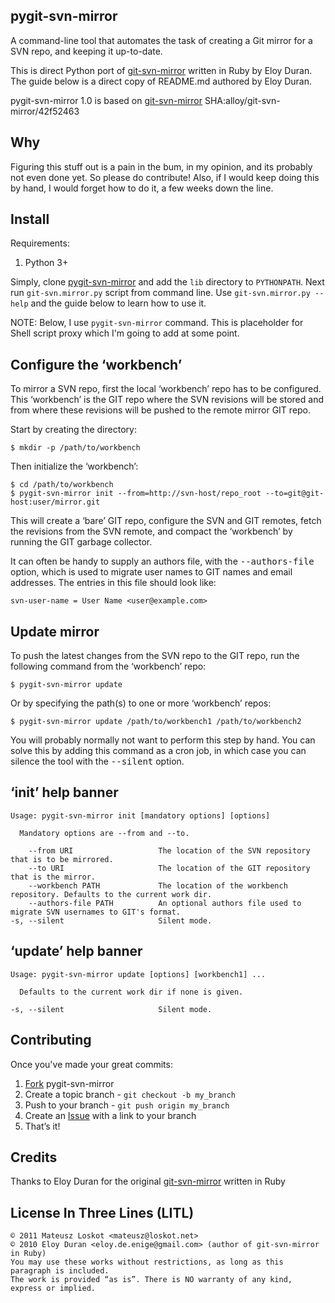 pygit-svn-mirror
----------------

A command-line tool that automates the task of creating a Git mirror for a SVN
repo, and keeping it up-to-date.

This is direct Python port of [git-svn-mirror][orig] written in Ruby by Eloy Duran.
The guide below is a direct copy of README.md authored by Eloy Duran.

pygit-svn-mirror 1.0 is based on [git-svn-mirror][orig] SHA:alloy/git-svn-mirror/42f52463

Why
---

Figuring this stuff out is a pain in the bum, in my opinion, and its probably
not even done yet. So please do contribute! Also, if I would keep doing this by
hand, I would forget how to do it, a few weeks down the line.

Install
-------

Requirements:

1. Python 3+

Simply, clone [pygit-svn-mirror][my] and add the `lib` directory to `PYTHONPATH`.
Next run `git-svn.mirror.py` script from command line.
Use `git-svn.mirror.py --help` and the guide below to learn how to use it.

NOTE: Below, I use `pygit-svn-mirror` command. This is placeholder for Shell
script proxy which I'm going to add at some point.

Configure the ‘workbench’
-------------------------

To mirror a SVN repo, first the local ‘workbench’ repo has to be configured.
This ‘workbench’ is the GIT repo where the SVN revisions will be stored and
from where these revisions will be pushed to the remote mirror GIT repo.

Start by creating the directory:

	$ mkdir -p /path/to/workbench

Then initialize the ‘workbench’:

	$ cd /path/to/workbench
	$ pygit-svn-mirror init --from=http://svn-host/repo_root --to=git@git-host:user/mirror.git

This will create a ‘bare’ GIT repo, configure the SVN and GIT remotes, fetch
the revisions from the SVN remote, and compact the ‘workbench’ by running the
GIT garbage collector.

It can often be handy to supply an authors file, with the <tt>--authors-file</tt>
option, which is used to migrate user names to GIT names and email addresses.
The entries in this file should look like:

	svn-user-name = User Name <user@example.com>

Update mirror
-------------

To push the latest changes from the SVN repo to the GIT repo, run the following
command from the ‘workbench’ repo:

	$ pygit-svn-mirror update

Or by specifying the path(s) to one or more ‘workbench’ repos:

	$ pygit-svn-mirror update /path/to/workbench1 /path/to/workbench2

You will probably normally not want to perform this step by hand. You can solve
this by adding this command as a cron job, in which case you can silence the
tool with the <tt>--silent</tt> option.

‘init’ help banner
----------------

	Usage: pygit-svn-mirror init [mandatory options] [options]
	
	  Mandatory options are --from and --to.
	
	    --from URI                   The location of the SVN repository that is to be mirrored.
	    --to URI                     The location of the GIT repository that is the mirror.
	    --workbench PATH             The location of the workbench repository. Defaults to the current work dir.
	    --authors-file PATH          An optional authors file used to migrate SVN usernames to GIT's format.
	-s, --silent                     Silent mode.

‘update’ help banner
--------------------

	Usage: pygit-svn-mirror update [options] [workbench1] ...
	
	  Defaults to the current work dir if none is given.
	
	-s, --silent                     Silent mode.

Contributing
------------

Once you've made your great commits:

1. [Fork][fk] pygit-svn-mirror
2. Create a topic branch - `git checkout -b my_branch`
3. Push to your branch - `git push origin my_branch`
4. Create an [Issue][is] with a link to your branch
5. That’s it!

Credits
-------

Thanks to Eloy Duran for the original [git-svn-mirror][orig] written in Ruby

License In Three Lines (LITL)
-----------------------------

	© 2011 Mateusz Loskot <mateusz@loskot.net>
    © 2010 Eloy Duran <eloy.de.enige@gmail.com> (author of git-svn-mirror in Ruby)
	You may use these works without restrictions, as long as this paragraph is included.
	The work is provided “as is”. There is NO warranty of any kind, express or implied.

[fk]: http://help.github.com/forking/
[is]: http://github.com/mloskot/pygit-svn-mirror/issues
[my]: http://github.com/mloskot/pygit-svn-mirror/
[orig]: http://github.com/alloy/git-svn-mirror/